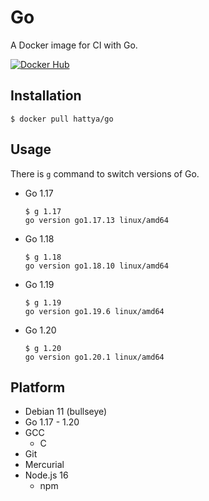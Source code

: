 # Go

A Docker image for CI with Go.

[![Docker Hub](https://img.shields.io/docker/cloud/build/hattya/go)](https://hub.docker.com/r/hattya/go)


## Installation

```console
$ docker pull hattya/go
```


## Usage

There is `g` command to switch versions of Go.

- Go 1.17
  ```console
  $ g 1.17
  go version go1.17.13 linux/amd64
  ```

- Go 1.18
  ```console
  $ g 1.18
  go version go1.18.10 linux/amd64
  ```

- Go 1.19
  ```console
  $ g 1.19
  go version go1.19.6 linux/amd64
  ```

- Go 1.20
  ```console
  $ g 1.20
  go version go1.20.1 linux/amd64
  ```


## Platform

- Debian 11 (bullseye)
- Go 1.17 - 1.20
- GCC
  - C
- Git
- Mercurial
- Node.js 16
  - npm
